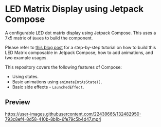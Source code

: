 # LED Matrix Display using Jetpack Compose

A configurable LED dot matrix display using Jetpack Compose. This uses a 7x5 matrix of `Box`es to build the component.

Please refer to [this blog post](https://blog.qburst.com/2021/09/building-an-animated-led-matrix-display-in-jetpack-compose/) for a step-by-step tutorial on how to build this LED Matrix composable in Jetpack Compose, how to add animations, and two example usages.

This repository covers the following features of Compose:

  - Using states.
  - Basic animations using `animateIntAsState()`.
  - Basic side effects - `LaunchedEffect`.

## Preview

https://user-images.githubusercontent.com/22439665/132482950-793c8ef4-8d58-410b-8b1b-6fe79c5b4d47.mp4

